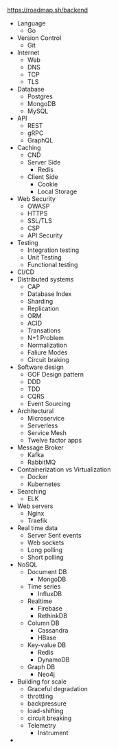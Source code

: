 https://roadmap.sh/backend

- Language
	- Go
- Version Control
	- Git
- Internet
	- Web
	- DNS
	- TCP
	- TLS
- Database
	- Postgres
	- MongoDB
	- MySQL
- API
	- REST
	- gRPC
	- GraphQL
- Caching
	- CND
	- Server Side
		- Redis
	- Client Side
		- Cookie
		- Local Storage
- Web Security
	- OWASP
	- HTTPS
	- SSL/TLS
	- CSP
	- API Security
- Testing
	- Integration testing
	- Unit Testing
	- Functional testing
- CI/CD
- Distributed systems
	- CAP 
	- Database Index
	- Sharding
	- Replication
	- ORM
	- ACID
	- Transations
	- N+1 Problem
	- Normalization
	- Faliure Modes
	- Circuit braking
- Software design
	- GOF Design pattern
	- DDD
	- TDD
	- CQRS
	- Event Sourcing
- Architectural
	- Microservice
	- Serverless
	- Service Mesh
	- Twelve factor apps
- Message Broker
	- Kafka
	- RabbitMQ
- Containerization vs Virtualization
	- Docker
	- Kubernetes
- Searching
	- ELK
- Web servers
	- Nginx
	- Traefik
- Real time data
	- Server Sent events
	- Web sockets
	- Long polling
	- Short polling
- NoSQL
	- Document DB
		- MongoDB
	- Time series
		- InfluxDB
	- Realtime
		- Firebase
		- RethinkDB
	- Column DB
		- Cassandra
		- HBase
	- Key-value DB
		- Redis
		- DynamoDB
	- Graph DB
		- Neo4j
- Building for scale
	- Graceful degradation
	- throttling
	- backpressure
	- load-shifting
	- circuit breaking
	- Telemetry
		- Instrument
- 